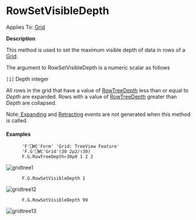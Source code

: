 



<h1 class="heading"><span class="name">RowSetVisibleDepth</span></h1>

Applies To: [Grid](../a-z/grid.md)


**Description**


This method is used to set the maximum visible depth of data in rows of a [Grid](../a-z/grid.md).


The argument to RowSetVisibleDepth is a numeric scalar as follows


`[1]` Depth integer


All rows in the grid that have a value of [RowTreeDepth](../a-z/rowtreedepth.md) less than or equal to *Depth* are expanded. Rows with a value of [RowTreeDepth](../a-z/rowtreedepth.md) greater than *Depth* are collapsed.


Note:[ Expanding](../a-z/expanding.md) and [Retracting](../a-z/retracting.md) events are not generated when this method is called.




#### Examples
```apl
      'F'⎕WC'Form' 'Grid: TreeView Feature'
      'F.G'⎕WC'Grid'(30 2⍴2/⍳30)
      F.G.RowTreeDepth←30⍴0 1 2 2
```


![gridtree1](../img/gridtree1.gif)
```apl
      F.G.RowSetVisibleDepth 1
```


![gridtree12](../img/gridtree12.gif)

```apl
      F.G.RowSetVisibleDepth 99
```


![gridtree13](../img/gridtree13.gif)


